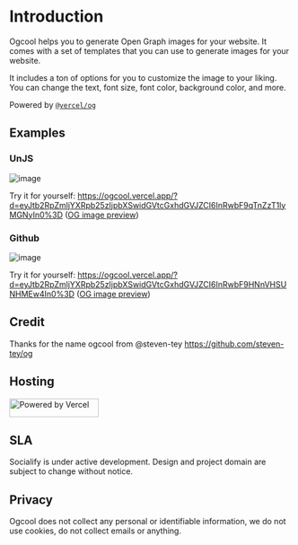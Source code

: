 # Introduction
Ogcool helps you to generate Open Graph images for your website. It comes with a set of templates that you can use to generate images for your website.

It includes a ton of options for you to customize the image to your liking. You can change the text, font size, font color, background color, and more.

Powered by [`@vercel/og`](https://vercel.com/docs/functions/edge-functions/og-image-generation)

## Examples

### UnJS

![image](https://ogcool.vercel.app/templates/v1/tpl_jNvsOYr0cr?d=eyJtb2RpZmljYXRpb25zIjpbXX0%3D)

Try it for yourself: https://ogcool.vercel.app/?d=eyJtb2RpZmljYXRpb25zIjpbXSwidGVtcGxhdGVJZCI6InRwbF9qTnZzT1lyMGNyIn0%3D ([OG image preview](https://dub.co/tools/metatags?url=https%3A%2F%2Fogcool.vercel.app%2Fpreview%3Fname%3DUnJS%26d%3DeyJtb2RpZmljYXRpb25zIjpbXSwidGVtcGxhdGVJZCI6InRwbF9qTnZzT1lyMGNyIn0%253D))

### Github

![image](https://ogcool.vercel.app/templates/v1/tpl_G6uGICG0L8?d=eyJtb2RpZmljYXRpb25zIjpbXX0%3D)

Try it for yourself: https://ogcool.vercel.app/?d=eyJtb2RpZmljYXRpb25zIjpbXSwidGVtcGxhdGVJZCI6InRwbF9HNnVHSUNHMEw4In0%3D ([OG image preview](https://dub.co/tools/metatags?url=https%3A%2F%2Fogcool.vercel.app%2Fpreview%3Fname%3DUnJS%26d%3DeyJtb2RpZmljYXRpb25zIjpbXSwidGVtcGxhdGVJZCI6InRwbF9qTnZzT1lyMGNyIn0%253D))

## Credit
Thanks for the name ogcool from @steven-tey https://github.com/steven-tey/og

## Hosting

<a href="https://vercel.com/?utm_source=ogcool&utm_campaign=oss">
  <img width="159" height="33" alt="Powered by Vercel" src="https://user-images.githubusercontent.com/5880908/218415645-ac47f9ba-0d60-47eb-950c-ed10bba1e7f6.png" />
</a>

## SLA
Socialify is under active development. Design and project domain are subject to change without notice.

## Privacy
Ogcool does not collect any personal or identifiable information, we do not use cookies, do not collect emails or anything.